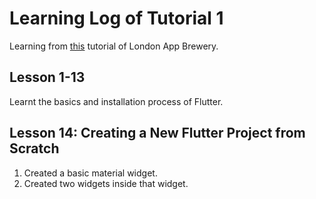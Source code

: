 # Learning Log of Tutorial 1
Learning from [this](https://www.youtube.com/playlist?list=PLSzsOkUDsvdtl3Pw48-R8lcK2oYkk40cm) tutorial of London App Brewery.

## Lesson 1-13
Learnt the basics and installation process of Flutter.

## Lesson 14: Creating a New Flutter Project from Scratch
1. Created a basic material widget.
1. Created two widgets inside that widget.
